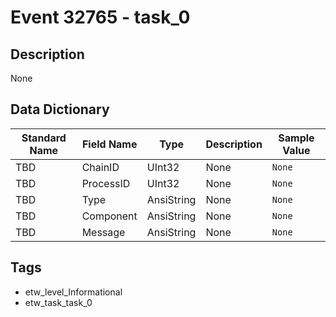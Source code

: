 # Event 32765 - task_0

## Description
None

## Data Dictionary
|Standard Name|Field Name|Type|Description|Sample Value|
|---|---|---|---|---|
|TBD|ChainID|UInt32|None|`None`|
|TBD|ProcessID|UInt32|None|`None`|
|TBD|Type|AnsiString|None|`None`|
|TBD|Component|AnsiString|None|`None`|
|TBD|Message|AnsiString|None|`None`|

## Tags
* etw_level_Informational
* etw_task_task_0